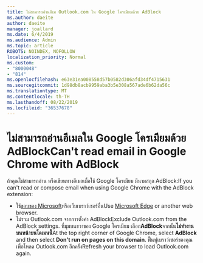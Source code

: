 ```yaml
---
title: ไม่สามารถอ่านอีเม Outlook.com ใน Google โครเมียมด้วย AdBlock
ms.author: daeite
author: daeite
manager: joallard
ms.date: 6/4/2019
ms.audience: Admin
ms.topic: article
ROBOTS: NOINDEX, NOFOLLOW
localization_priority: Normal
ms.custom:
- "8000048"
- "814"
ms.openlocfilehash: e63e31ea008558d57b0582d306afd34df4715631
ms.sourcegitcommit: 1d98db8acb9959aba3b5e308a567ade6b62da56c
ms.translationtype: MT
ms.contentlocale: th-TH
ms.lasthandoff: 08/22/2019
ms.locfileid: "36537678"
---
```

# <a name="cant-read-email-in-google-chrome-with-adblock"></a><span data-ttu-id="032f7-102">ไม่สามารถอ่านอีเมลใน Google โครเมียมด้วย AdBlock</span><span class="sxs-lookup"><span data-stu-id="032f7-102">Can't read email in Google Chrome with AdBlock</span></span>

<span data-ttu-id="032f7-103">ถ้าคุณไม่สามารถอ่าน หรือเขียนทางอีเมลเมื่อใช้ Google โครเมียม มีนามสกุล AdBlock:</span><span class="sxs-lookup"><span data-stu-id="032f7-103">If you can't read or compose email when using Google Chrome with the AdBlock extension:</span></span>

- <span data-ttu-id="032f7-104">ใช้[ขอบของ Microsoft](https://go.microsoft.com/fwlink/p/?linkid=2001503&amp;clcid=0x409)หรือเว็บเบราว์เซอร์อื่น</span><span class="sxs-lookup"><span data-stu-id="032f7-104">Use [Microsoft Edge](https://go.microsoft.com/fwlink/p/?linkid=2001503&amp;clcid=0x409) or another web browser.</span></span>
- <span data-ttu-id="032f7-105">ไม่รวม Outlook.com จากการตั้งค่า AdBlock</span><span class="sxs-lookup"><span data-stu-id="032f7-105">Exclude Outlook.com from the AdBlock settings.</span></span> <span data-ttu-id="032f7-106">ที่มุมบนขวาของ Google โครเมียม เลือก**AdBlock**จากนั้น**ไม่ทำงานบนหน้าบนโดเมนนี้**</span><span class="sxs-lookup"><span data-stu-id="032f7-106">At the top right corner of Google Chrome, select **AdBlock** and then select **Don't run on pages on this domain**.</span></span> <span data-ttu-id="032f7-107">ฟื้นฟูเบราว์เซอร์ของคุณเพื่อโหลด Outlook.com อีกครั้ง</span><span class="sxs-lookup"><span data-stu-id="032f7-107">Refresh your browser to load Outlook.com again.</span></span>